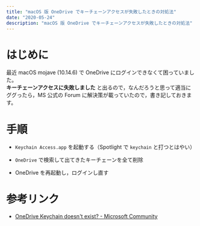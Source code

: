 ```yaml
---
title: "macOS 版 OneDrive でキーチェーンアクセスが失敗したときの対処法"
date: "2020-05-24"
description: "macOS 版 OneDrive でキーチェーンアクセスが失敗したときの対処法"
---
```


# はじめに

最近 macOS mojave (10.14.6) で OneDrive にログインできなくて困っていました。  
**キーチェーンアクセスに失敗しました** と出るので，なんだろうと思って適当にググったら，MS 公式の Forum に解決策が載っていたので，書き記しておきます。

# 手順

* `Keychain Access.app` を起動する（Spotlight で `keychain` と打つとはやい）

* `OneDrive` で検索して出てきたキーチェーンを全て削除

* OneDrive を再起動し，ログインし直す

# 参考リンク

* [OneDrive Keychain doesn't exist? - Microsoft Community](https://answers.microsoft.com/en-us/msoffice/forum/msoffice_onedrivefb-mso_mac-mso_o365b/onedrive-keychain-doesnt-exist/5c259bf2-2abf-4b9f-9b44-4db97ddfbcd2)

